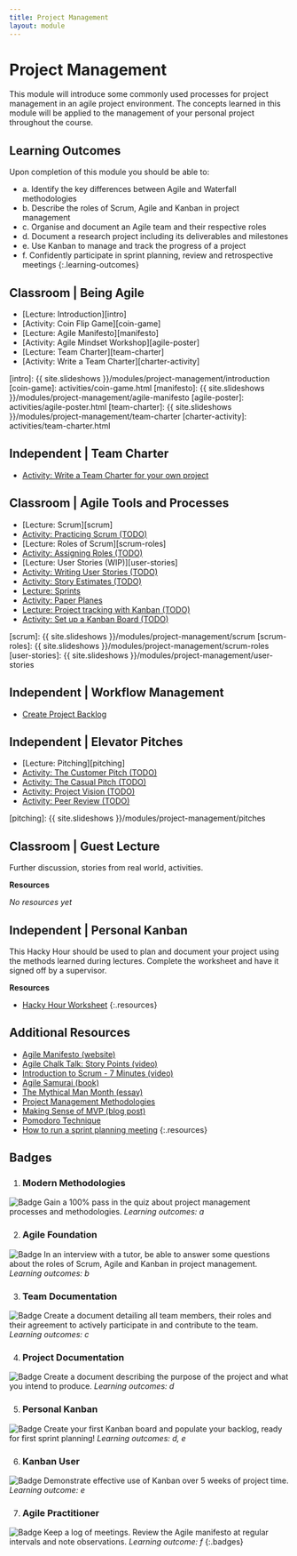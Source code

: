 ```yaml
---
title: Project Management
layout: module
---
```



# Project Management

This module will introduce some commonly used processes for project management in an agile project environment. The concepts learned in this module will be applied to the management of your personal project throughout the course.






## Learning Outcomes

Upon completion of this module you should be able to:

- a. Identify the key differences between Agile and Waterfall methodologies
- b. Describe the roles of Scrum, Agile and Kanban in project management
- c. Organise and document an Agile team and their respective roles
- d. Document a research project including its deliverables and milestones 
- e. Use Kanban to manage and track the progress of a project
- f. Confidently participate in sprint planning, review and retrospective meetings
{:.learning-outcomes}





## Classroom | Being Agile

- [Lecture: Introduction][intro]
- [Activity: Coin Flip Game][coin-game]
- [Lecture: Agile Manifesto][manifesto]
- [Activity: Agile Mindset Workshop][agile-poster]
- [Lecture: Team Charter][team-charter]
- [Activity: Write a Team Charter][charter-activity]

[intro]: {{ site.slideshows }}/modules/project-management/introduction
[coin-game]: activities/coin-game.html
[manifesto]: {{ site.slideshows }}/modules/project-management/agile-manifesto
[agile-poster]: activities/agile-poster.html
[team-charter]: {{ site.slideshows }}/modules/project-management/team-charter
[charter-activity]: activities/team-charter.html




## Independent | Team Charter

- [Activity: Write a Team Charter for your own project](independent-charter)

[independent-charter]: activities/independent-charter.html




## Classroom | Agile Tools and Processes

- [Lecture: Scrum][scrum]
- [Activity: Practicing Scrum (TODO)](#)
- [Lecture: Roles of Scrum][scrum-roles]
- [Activity: Assigning Roles (TODO)](#)
- [Lecture: User Stories (WIP)][user-stories]
- [Activity: Writing User Stories (TODO)](#)
- [Activity: Story Estimates (TODO)](#)
- [Lecture: Sprints](#)
- [Activity: Paper Planes](http://alistair.cockburn.us/Airplane+game)
- [Lecture: Project tracking with Kanban (TODO)](#)
- [Activity: Set up a Kanban Board (TODO)](#)


[scrum]: {{ site.slideshows }}/modules/project-management/scrum
[scrum-roles]: {{ site.slideshows }}/modules/project-management/scrum-roles
[user-stories]: {{ site.slideshows }}/modules/project-management/user-stories



## Independent | Workflow Management

- [Create Project Backlog](project-backlog)





## Independent | Elevator Pitches

- [Lecture: Pitching][pitching]
- [Activity: The Customer Pitch (TODO)](#)
- [Activity: The Casual Pitch (TODO)](#)
- [Activity: Project Vision (TODO)](#)
- [Activity: Peer Review (TODO)](#)

[pitching]: {{ site.slideshows }}/modules/project-management/pitches







## Classroom | Guest Lecture

Further discussion, stories from real world, activities.

**Resources**

_No resources yet_







## Independent | Personal Kanban

This Hacky Hour should be used to plan and document your project using the methods learned during lectures. Complete the worksheet and have it signed off by a supervisor.

**Resources**

- [Hacky Hour Worksheet](hacky-hour-worksheet.html)
{:.resources}









## Additional Resources

- [Agile Manifesto (website)](http://agilemanifesto.org/)
- [Agile Chalk Talk: Story Points (video)](https://www.youtube.com/watch?v=90Xx8QVnXRc)
- [Introduction to Scrum - 7 Minutes (video)](https://www.youtube.com/watch?v=9TycLR0TqFA)
- [Agile Samurai (book)](TODO)
- [The Mythical Man Month (essay)]()
- [Project Management Methodologies](https://www.wrike.com/project-management-guide/methodologies/)
- [Making Sense of MVP (blog post)](http://blog.crisp.se/2016/01/25/henrikkniberg/making-sense-of-mvp)
- [Pomodoro Technique](http://pomodorotechnique.com/)
- [How to run a sprint planning meeting](http://nomad8.com/how-to-run-a-sprint-planning-meeting-the-way-i-like-it/)
{:.resources}






## Badges

1. ### Modern Methodologies
![Badge](images/badges/badge.png)
Gain a 100% pass in the quiz about project management processes and methodologies.
_Learning outcomes: a_


2. ### Agile Foundation
![Badge](images/badges/badge.png)
In an interview with a tutor, be able to answer some questions about the roles of Scrum, Agile and Kanban in project management.
_Learning outcomes: b_


3. ### Team Documentation
![Badge](images/badges/badge.png)
Create a document detailing all team members, their roles and their agreement to actively participate in and contribute to the team.
_Learning outcomes: c_


4. ### Project Documentation
![Badge](images/badges/badge.png)
Create a document describing the purpose of the project and what you intend to produce.
_Learning outcomes: d_


5. ### Personal Kanban
![Badge](images/badges/badge.png)
Create your first Kanban board and populate your backlog, ready for first sprint planning!
_Learning outcomes: d, e_


6. ### Kanban User
![Badge](images/badges/badge.png)
Demonstrate effective use of Kanban over 5 weeks of project time.
_Learning outcome: e_


7. ### Agile Practitioner
![Badge](images/badges/badge.png)
Keep a log of meetings. Review the Agile manifesto at regular intervals and note observations.
_Learning outcome: f_
{:.badges}



